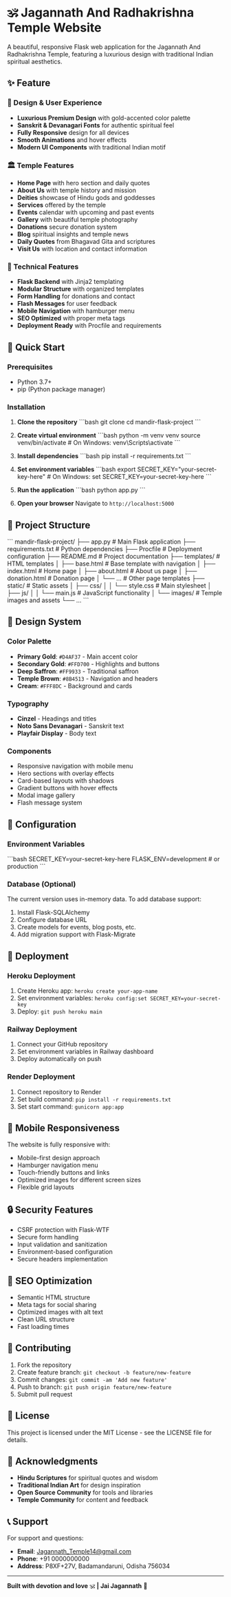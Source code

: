 # 🕉️ Jagannath And Radhakrishna Temple Website


A beautiful, responsive Flask web application for the Jagannath And Radhakrishna Temple, featuring a luxurious design with traditional Indian spiritual aesthetics.

## ✨ Feature

### 🎨 Design & User Experience
- **Luxurious Premium Design** with gold-accented color palette
- **Sanskrit & Devanagari Fonts** for authentic spiritual feel
- **Fully Responsive** design for all devices
- **Smooth Animations** and hover effects
- **Modern UI Components** with traditional Indian motif

### 🏛️ Temple Features
- **Home Page** with hero section and daily quotes
- **About Us** with temple history and mission
- **Deities** showcase of Hindu gods and goddesses
- **Services** offered by the temple
- **Events** calendar with upcoming and past events
- **Gallery** with beautiful temple photography
- **Donations** secure donation system
- **Blog** spiritual insights and temple news
- **Daily Quotes** from Bhagavad Gita and scriptures
- **Visit Us** with location and contact information

### 🔧 Technical Features
- **Flask Backend** with Jinja2 templating
- **Modular Structure** with organized templates
- **Form Handling** for donations and contact
- **Flash Messages** for user feedback
- **Mobile Navigation** with hamburger menu
- **SEO Optimized** with proper meta tags
- **Deployment Ready** with Procfile and requirements

## 🚀 Quick Start

### Prerequisites
- Python 3.7+
- pip (Python package manager)

### Installation

1. **Clone the repository**
\`\`\`bash
git clone <your-repo-url>
cd mandir-flask-project
\`\`\`

2. **Create virtual environment**
\`\`\`bash
python -m venv venv
source venv/bin/activate  # On Windows: venv\Scripts\activate
\`\`\`

3. **Install dependencies**
\`\`\`bash
pip install -r requirements.txt
\`\`\`

4. **Set environment variables**
\`\`\`bash
export SECRET_KEY="your-secret-key-here"  # On Windows: set SECRET_KEY=your-secret-key-here
\`\`\`

5. **Run the application**
\`\`\`bash
python app.py
\`\`\`

6. **Open your browser**
Navigate to `http://localhost:5000`

## 📁 Project Structure

\`\`\`
mandir-flask-project/
├── app.py                 # Main Flask application
├── requirements.txt       # Python dependencies
├── Procfile              # Deployment configuration
├── README.md             # Project documentation
├── templates/            # HTML templates
│   ├── base.html         # Base template with navigation
│   ├── index.html        # Home page
│   ├── about.html        # About us page
│   ├── donation.html     # Donation page
│   └── ...               # Other page templates
├── static/               # Static assets
│   ├── css/
│   │   └── style.css     # Main stylesheet
│   ├── js/
│   │   └── main.js       # JavaScript functionality
│   └── images/           # Temple images and assets
└── ...
\`\`\`

## 🎨 Design System

### Color Palette
- **Primary Gold**: `#D4AF37` - Main accent color
- **Secondary Gold**: `#FFD700` - Highlights and buttons
- **Deep Saffron**: `#FF9933` - Traditional saffron
- **Temple Brown**: `#8B4513` - Navigation and headers
- **Cream**: `#FFF8DC` - Background and cards

### Typography
- **Cinzel** - Headings and titles
- **Noto Sans Devanagari** - Sanskrit text
- **Playfair Display** - Body text

### Components
- Responsive navigation with mobile menu
- Hero sections with overlay effects
- Card-based layouts with shadows
- Gradient buttons with hover effects
- Modal image gallery
- Flash message system

## 🔧 Configuration

### Environment Variables
\`\`\`bash
SECRET_KEY=your-secret-key-here
FLASK_ENV=development  # or production
\`\`\`

### Database (Optional)
The current version uses in-memory data. To add database support:

1. Install Flask-SQLAlchemy
2. Configure database URL
3. Create models for events, blog posts, etc.
4. Add migration support with Flask-Migrate

## 🚀 Deployment
### Heroku Deployment
1. Create Heroku app: `heroku create your-app-name`
2. Set environment variables: `heroku config:set SECRET_KEY=your-secret-key`
3. Deploy: `git push heroku main`

### Railway Deployment
1. Connect your GitHub repository
2. Set environment variables in Railway dashboard
3. Deploy automatically on push

### Render Deployment
1. Connect repository to Render
2. Set build command: `pip install -r requirements.txt`
3. Set start command: `gunicorn app:app`

## 📱 Mobile Responsiveness

The website is fully responsive with:
- Mobile-first design approach
- Hamburger navigation menu
- Touch-friendly buttons and links
- Optimized images for different screen sizes
- Flexible grid layouts

## 🔒 Security Features

- CSRF protection with Flask-WTF
- Secure form handling
- Input validation and sanitization
- Environment-based configuration
- Secure headers implementation

## 🎯 SEO Optimization

- Semantic HTML structure
- Meta tags for social sharing
- Optimized images with alt text
- Clean URL structure
- Fast loading times

## 🤝 Contributing

1. Fork the repository
2. Create feature branch: `git checkout -b feature/new-feature`
3. Commit changes: `git commit -am 'Add new feature'`
4. Push to branch: `git push origin feature/new-feature`
5. Submit pull request

## 📄 License

This project is licensed under the MIT License - see the LICENSE file for details.

## 🙏 Acknowledgments

- **Hindu Scriptures** for spiritual quotes and wisdom
- **Traditional Indian Art** for design inspiration
- **Open Source Community** for tools and libraries
- **Temple Community** for content and feedback

## 📞 Support

For support and questions:
- **Email**: Jagannath_Temple14@gmail.com
- **Phone**: +91 0000000000
- **Address**: P8XF+27V, Badamandaruni, Odisha 756034

---

**Built with devotion and love** 🕉️ **| Jai Jagannath** 🙏
